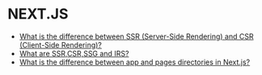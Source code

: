 # NEXT.JS

- [What is the difference between SSR (Server-Side Rendering) and CSR (Client-Side Rendering)?](https://github.com/BekCodingAddict/Front-End/blob/master/Most%20Asked%20Interview%20Questions/Next.js/Questions/Difference-between-SSR-and-CSR.md)
- [What are SSR,CSR,SSG and IRS?](https://github.com/BekCodingAddict/Front-End/blob/master/Most%20Asked%20Interview%20Questions/Next.js/Questions/SSR-CSR-SSG-IRS.md)
- [What is the difference between app and pages directories in Next.js?](https://github.com/BekCodingAddict/Front-End/blob/master/Most%20Asked%20Interview%20Questions/Next.js/Questions/Difference-between-app-and-pages-directories.md)

